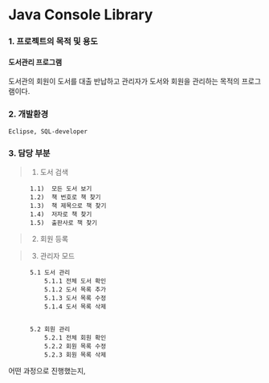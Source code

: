 # Java Console Library

### 1. 프로젝트의 목적 및 용도

#### 도서관리 프로그램 


도서관의 회원이 도서를 대출 반납하고 관리자가 도서와 회원을 관리하는 목적의 프로그램이다.


### 2. 개발환경 

    Eclipse, SQL-developer


### 3. 담당 부분

   >  1)  도서 검색
   >>  
          1.1)  모든 도서 보기
          1.2)  책 번호로 책 찾기
          1.3)  책 제목으로 책 찾기
          1.4)  저자로 책 찾기
          1.5)  출판사로 책 찾기

 >  2)  회원 등록

 >  3)  관리자 모드
 >>
          5.1 도서 관리
              5.1.1 전체 도서 확인
              5.1.2 도서 목록 추가
              5.1.3 도서 목록 수정
              5.1.4 도서 목록 삭제
              
              
          5.2 회원 관리
              5.2.1 전체 회원 확인
              5.2.2 회원 목록 수정
              5.2.3 회원 목록 삭제

          


 
 




 어떤 과정으로 진행했는지, 

